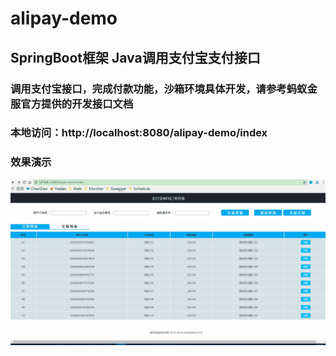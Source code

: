 # alipay-demo

## SpringBoot框架 Java调用支付宝支付接口

### 调用支付宝接口，完成付款功能，沙箱环境具体开发，请参考蚂蚁金服官方提供的开发接口文档

### 本地访问：http://localhost:8080/alipay-demo/index

### 效果演示

![alipay](src/main/resources/META-INF/resources/static/images/demo.gif  "Java调用支付宝支付接口")
